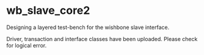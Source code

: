 # wb_slave_core2
Designing a layered test-bench for the wishbone slave interface.

Driver, transaction and interface classes have been uploaded. Please check for logical error. 
